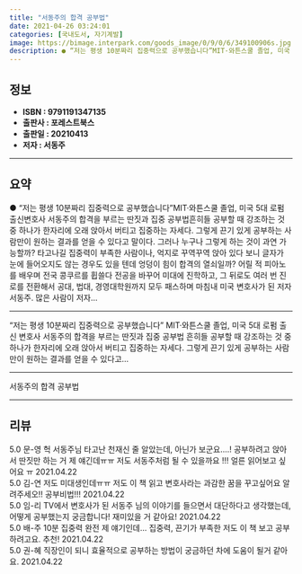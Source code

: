 ```yaml
---
title: "서동주의 합격 공부법"
date: 2021-04-26 03:24:01
categories: [국내도서, 자기계발]
image: https://bimage.interpark.com/goods_image/0/9/0/6/349100906s.jpg
description: ● “저는 평생 10분짜리 집중력으로 공부했습니다”MIT·와튼스쿨 졸업, 미국 5대 로펌 출신변호사 서동주의 합격을 부르는 딴짓과 집중 공부법흔히들 공부할 때 강조하는 것 중 하나가 한자리에 오래 앉아서 버티고 집중하는 자세다. 그렇게 끈기 있게 공부하는 사람만이 원하는 결과를 얻을
---
```


## **정보**

- **ISBN : 9791191347135**
- **출판사 : 포레스트북스**
- **출판일 : 20210413**
- **저자 : 서동주**

------



## **요약**

●  “저는 평생 10분짜리 집중력으로 공부했습니다”MIT·와튼스쿨 졸업, 미국 5대 로펌 출신변호사 서동주의 합격을 부르는 딴짓과 집중 공부법흔히들 공부할 때 강조하는 것 중 하나가 한자리에 오래 앉아서 버티고 집중하는 자세다. 그렇게 끈기 있게 공부하는 사람만이 원하는 결과를 얻을 수 있다고 말이다. 그러나 누구나 그렇게 하는 것이 과연 가능할까? 타고나길 집중력이 부족한 사람이나, 억지로 꾸역꾸역 앉아 있다 보니 글자가 눈에 들어오지도 않는 경우도 있을 텐데 엉덩이 힘이 합격의 열쇠일까?  어릴 적 피아노를 배우며 전국 콩쿠르를 휩쓸다 전공을 바꾸어 미대에 진학하고, 그 뒤로도 여러 번 진로를 전환해서 공대, 법대, 경영대학원까지 모두 패스하며 마침내 미국 변호사가 된 저자 서동주. 많은 사람이 저자...

------

“저는 평생 10분짜리 집중력으로 공부했습니다”
MIT·와튼스쿨 졸업, 미국 5대 로펌 출신
변호사 서동주의 합격을 부르는 딴짓과 집중 공부법
흔히들 공부할 때 강조하는 것 중 하나가 한자리에 오래 앉아서 버티고 집중하는 자세다. 그렇게 끈기 있게 공부하는 사람만이 원하는 결과를 얻을 수 있다고... 

------


서동주의 합격 공부법 

------


## **리뷰** 

5.0 문-영 헉 서동주님 타고난 천재신 줄 알았는데, 아닌가 보군요....! 공부하려고 앉아서 딴짓만 하는 거 제 얘긴데ㅠㅠ 저도 서동주처럼 될 수 있을까요 !!! 얼른 읽어보고 싶어요 ㅠ 2021.04.22 <br/>5.0 김-연 저도 미대생인데ㅠㅠ 저도 이 책 읽고 변호사라는 과감한 꿈을 꾸고싶어요 알려주세오!! 공부비법!!! 2021.04.22 <br/>5.0 임-리 TV에서 변호사가 된 서동주 님의 이야기를 들으면서 대단하다고 생각했는데, 어떻게 공부했는지 궁금합니다! 재미있을 거 같아요! 2021.04.22 <br/>5.0 배-주 10분 집중력 완전 제 얘기인데... 집중력, 끈기가 부족한 저도 이 책 보고 공부하려고요. 추천! 2021.04.22 <br/>5.0 권-혜 직장인이 되니 효율적으로 공부하는 방법이 궁금하던 차에 도움이 될거 같아요. 2021.04.22 <br/>